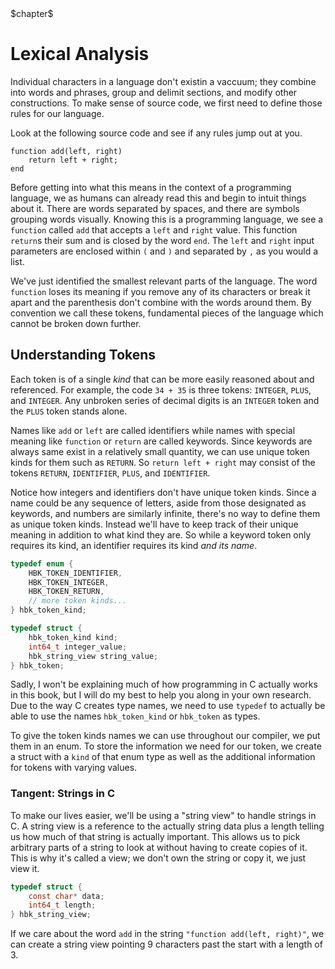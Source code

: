 <div class="number1">$chapter$</div>

# Lexical Analysis

Individual characters in a language don't existin a vaccuum; they combine into
words and phrases, group and delimit sections, and modify other constructions.
To make sense of source code, we first need to define those rules for our
language.

Look at the following source code and see if any rules jump out at you.

```hibiku
function add(left, right)
    return left + right;
end
```

Before getting into what this means in the context of a programming language, we
as humans can already read this and begin to intuit things about it. There are
words separated by spaces, and there are symbols grouping words visually.
Knowing this is a programming language, we see a `function` called `add` that
accepts a `left` and `right` value. This function `return`s their sum and is
closed by the word `end`. The `left` and `right` input parameters are enclosed
within `(` and `)` and separated by `,` as you would a list.

We've just identified the smallest relevant parts of the language. The word
`function` loses its meaning if you remove any of its characters or break it
apart and the parenthesis don't combine with the words around them. By
convention we call these tokens, fundamental pieces of the language which cannot
be broken down further.

## Understanding Tokens

Each token is of a single *kind* that can be more easily reasoned about and
referenced. For example, the code `34 + 35` is three tokens: `INTEGER`, `PLUS`,
and `INTEGER`. Any unbroken series of decimal digits is an `INTEGER` token and
the `PLUS` token stands alone.

Names like `add` or `left` are called identifiers while names with special
meaning like `function` or `return` are called keywords. Since keywords are
always same exist in a relatively small quantity, we can use unique token kinds
for them such as `RETURN`. So `return left + right` may consist of the tokens
`RETURN`, `IDENTIFIER`, `PLUS`, and `IDENTIFIER`.

Notice how integers and identifiers don't have unique token kinds. Since a name
could be any sequence of letters, aside from those designated as keywords, and
numbers are similarly infinite, there's no way to define them as unique token
kinds. Instead we'll have to keep track of their unique meaning in addition to
what kind they are. So while a keyword token only requires its kind, an
identifier requires its kind *and its name*.

```c
typedef enum {
    HBK_TOKEN_IDENTIFIER,
    HBK_TOKEN_INTEGER,
    HBK_TOKEN_RETURN,
    // more token kinds...
} hbk_token_kind;

typedef struct {
    hbk_token_kind kind;
    int64_t integer_value;
    hbk_string_view string_value;
} hbk_token;
```

<aside name="hbk_token_kind">

Sadly, I won't be explaining much of how programming in C actually works in this
book, but I will do my best to help you along in your own research. Due to the
way C creates type names, we need to use `typedef` to actually be able to use
the names `hbk_token_kind` or `hbk_token` as types.

</aside>

To give the token kinds names we can use throughout our compiler, we put them
in an enum. To store the information we need for our token, we create a struct
with a `kind` of that enum type as well as the additional information for
tokens with varying values.

<div class="tangent">

### Tangent: Strings in C

To make our lives easier, we'll be using a "string view" to handle strings in C.
A string view is a reference to the actually string data plus a length telling
us how much of that string is actually important. This allows us to pick
arbitrary parts of a string to look at without having to create copies of it.
This is why it's called a view; we don't own the string or copy it, we just view
it.

```c
typedef struct {
    const char* data;
    int64_t length;
} hbk_string_view;
```

If we care about the word `add` in the string `"function add(left, right)"`, we can
create a string view pointing 9 characters past the start with a length of 3.

</div>

